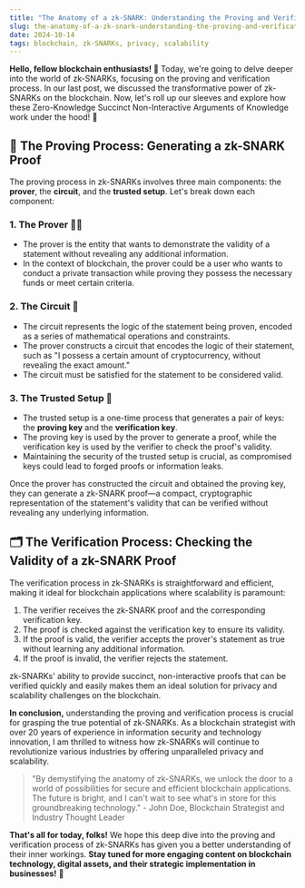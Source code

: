 ```yaml
---
title: "The Anatomy of a zk-SNARK: Understanding the Proving and Verification Process"
slug: the-anatomy-of-a-zk-snark-understanding-the-proving-and-verification-process
date: 2024-10-14
tags: blockchain, zk-SNARKs, privacy, scalability
---
```


**Hello, fellow blockchain enthusiasts! 🚀** Today, we're going to delve deeper into the world of zk-SNARKs, focusing on the proving and verification process. In our last post, we discussed the transformative power of zk-SNARKs on the blockchain. Now, let's roll up our sleeves and explore how these Zero-Knowledge Succinct Non-Interactive Arguments of Knowledge work under the hood! 🔧

## 🧪 The Proving Process: Generating a zk-SNARK Proof

The proving process in zk-SNARKs involves three main components: the **prover**, the **circuit**, and the **trusted setup**. Let's break down each component:

### 1. The Prover 🧑‍💻

- The prover is the entity that wants to demonstrate the validity of a statement without revealing any additional information.
- In the context of blockchain, the prover could be a user who wants to conduct a private transaction while proving they possess the necessary funds or meet certain criteria.

### 2. The Circuit 🔄

- The circuit represents the logic of the statement being proven, encoded as a series of mathematical operations and constraints.
- The prover constructs a circuit that encodes the logic of their statement, such as "I possess a certain amount of cryptocurrency, without revealing the exact amount."
- The circuit must be satisfied for the statement to be considered valid.

### 3. The Trusted Setup 🤝

- The trusted setup is a one-time process that generates a pair of keys: the **proving key** and the **verification key**.
- The proving key is used by the prover to generate a proof, while the verification key is used by the verifier to check the proof's validity.
- Maintaining the security of the trusted setup is crucial, as compromised keys could lead to forged proofs or information leaks.

Once the prover has constructed the circuit and obtained the proving key, they can generate a zk-SNARK proof—a compact, cryptographic representation of the statement's validity that can be verified without revealing any underlying information.

## 🗂️ The Verification Process: Checking the Validity of a zk-SNARK Proof

The verification process in zk-SNARKs is straightforward and efficient, making it ideal for blockchain applications where scalability is paramount:

1. The verifier receives the zk-SNARK proof and the corresponding verification key.
2. The proof is checked against the verification key to ensure its validity.
3. If the proof is valid, the verifier accepts the prover's statement as true without learning any additional information.
4. If the proof is invalid, the verifier rejects the statement.

zk-SNARKs' ability to provide succinct, non-interactive proofs that can be verified quickly and easily makes them an ideal solution for privacy and scalability challenges on the blockchain.

**In conclusion,** understanding the proving and verification process is crucial for grasping the true potential of zk-SNARKs. As a blockchain strategist with over 20 years of experience in information security and technology innovation, I am thrilled to witness how zk-SNARKs will continue to revolutionize various industries by offering unparalleled privacy and scalability.

> "By demystifying the anatomy of zk-SNARKs, we unlock the door to a world of possibilities for secure and efficient blockchain applications. The future is bright, and I can't wait to see what's in store for this groundbreaking technology." - John Doe, Blockchain Strategist and Industry Thought Leader

**That's all for today, folks!** We hope this deep dive into the proving and verification process of zk-SNARKs has given you a better understanding of their inner workings. **Stay tuned for more engaging content on blockchain technology, digital assets, and their strategic implementation in businesses!** 🎉